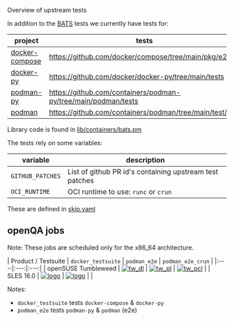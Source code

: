 
Overview of upstream tests

In addition to the [BATS](bats/) tests we currently have tests for:

| project | tests |
| --- | --- |
| [docker-compose](docker_compose.pm) | https://github.com/docker/compose/tree/main/pkg/e2e |
| [docker-py](python_runtime.pm) | https://github.com/docker/docker-py/tree/main/tests |
| [podman-py](python_runtime.pm) | https://github.com/containers/podman-py/tree/main/podman/tests |
| [podman](podman_e2e.pm) | https://github.com/containers/podman/tree/main/test/e2e |

Library code is found in [lib/containers/bats.pm](../../../lib/containers/bats.pm)

The tests rely on some variables:

| variable | description |
| --- | --- |
| `GITHUB_PATCHES` | List of github PR id's containing upstream test patches |
| `OCI_RUNTIME` | OCI runtime to use: `runc` or `crun` |

These are defined in [skip.yaml](../../data/containers/bats/skip.yaml)

## openQA jobs

Note: These jobs are scheduled only for the x86_64 architecture.

| Product / Testsuite | `docker_testsuite` | `podman_e2e` | `podman_e2e_crun` |
|:---:|:---:|:---:|
| openSUSE Tumbleweed | [![tw_dl]][tw_d] | [![tw_pl]][tw_p] | [![tw_pcl]][tw_pc] |
| SLES 16.0           | [![logo]][s16_d] | [![logo]][s16_p] | |

Notes:
- `docker_testsuite` tests `docker-compose` & `docker-py`
- `podman_e2e` tests `podman-py` & `podman` (e2e)

[logo]: bats/logo.svg

[tw_dl]: https://openqa.opensuse.org/tests/latest/badge?distri=opensuse&flavor=DVD&version=Tumbleweed&arch=x86_64&test=container_host_docker_testsuite
[tw_d]: https://openqa.opensuse.org/tests/latest?distri=opensuse&flavor=DVD&version=Tumbleweed&arch=x86_64&test=container_host_docker_testsuite

[tw_pl]: https://openqa.opensuse.org/tests/latest/badge?distri=opensuse&flavor=DVD&version=Tumbleweed&arch=x86_64&test=container_host_podman_e2e
[tw_p]: https://openqa.opensuse.org/tests/latest?distri=opensuse&flavor=DVD&version=Tumbleweed&arch=x86_64&test=container_host_podman_e2e

[tw_pcl]: https://openqa.opensuse.org/tests/latest/badge?distri=opensuse&flavor=DVD&version=Tumbleweed&arch=x86_64&test=container_host_podman_e2e_crun
[tw_pc]: https://openqa.opensuse.org/tests/latest?distri=opensuse&flavor=DVD&version=Tumbleweed&arch=x86_64&test=container_host_podman_e2e_crun

[s16_d]: https://openqa.suse.de/tests/latest?distri=sle&flavor=Online&version=16.0&arch=x86_64&test=docker_testsuite
[s16_p]: https://openqa.suse.de/tests/latest?distri=sle&flavor=Online&version=16.0&arch=x86_64&test=podman_e2e
